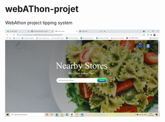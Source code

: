 # webAThon-projet
WebAthon project  tipping system

![all text](https://github.com/atanu20/webAThon-projet/blob/master/two.png)
